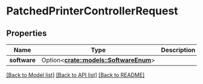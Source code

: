 # PatchedPrinterControllerRequest

## Properties

Name | Type | Description | Notes
------------ | ------------- | ------------- | -------------
**software** | Option<[**crate::models::SoftwareEnum**](SoftwareEnum.md)> |  | [optional]

[[Back to Model list]](../README.md#documentation-for-models) [[Back to API list]](../README.md#documentation-for-api-endpoints) [[Back to README]](../README.md)


